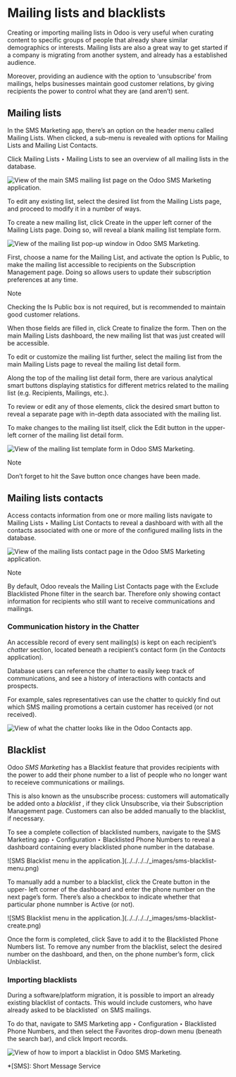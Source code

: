 # Mailing lists and blacklists

Creating or importing mailing lists in Odoo is very useful when curating
content to specific groups of people that already share similar demographics
or interests. Mailing lists are also a great way to get started if a company
is migrating from another system, and already has a established audience.

Moreover, providing an audience with the option to ‘unsubscribe’ from
mailings, helps businesses maintain good customer relations, by giving
recipients the power to control what they are (and aren’t) sent.

## Mailing lists

In the SMS Marketing app, there’s an option on the header menu called Mailing
Lists. When clicked, a sub-menu is revealed with options for Mailing Lists and
Mailing List Contacts.

Click Mailing Lists ‣ Mailing Lists to see an overview of all mailing lists in
the database.

![View of the main SMS mailing list page on the Odoo SMS Marketing
application.](../../../../_images/mailing-list-main-page.png)

To edit any existing list, select the desired list from the Mailing Lists
page, and proceed to modify it in a number of ways.

To create a new mailing list, click Create in the upper left corner of the
Mailing Lists page. Doing so, will reveal a blank mailing list template form.

![View of the mailing list pop-up window in Odoo SMS
Marketing.](../../../../_images/sms-mailing-list-popup.png)

First, choose a name for the Mailing List, and activate the option Is Public,
to make the mailing list accessible to recipients on the Subscription
Management page. Doing so allows users to update their subscription
preferences at any time.

Note

Checking the Is Public box is not required, but is recommended to maintain
good customer relations.

When those fields are filled in, click Create to finalize the form. Then on
the main Mailing Lists dashboard, the new mailing list that was just created
will be accessible.

To edit or customize the mailing list further, select the mailing list from
the main Mailing Lists page to reveal the mailing list detail form.

Along the top of the mailing list detail form, there are various analytical
smart buttons displaying statistics for different metrics related to the
mailing list (e.g. Recipients, Mailings, etc.).

To review or edit any of those elements, click the desired smart button to
reveal a separate page with in-depth data associated with the mailing list.

To make changes to the mailing list itself, click the Edit button in the
upper-left corner of the mailing list detail form.

![View of the mailing list template form in Odoo SMS
Marketing.](../../../../_images/sms-mailing-list.png)

Note

Don’t forget to hit the Save button once changes have been made.

## Mailing lists contacts

Access contacts information from one or more mailing lists navigate to Mailing
Lists ‣ Mailing List Contacts to reveal a dashboard with with all the contacts
associated with one or more of the configured mailing lists in the database.

![View of the mailing lists contact page in the Odoo SMS Marketing
application.](../../../../_images/mailing-list-contacts-page.png)

Note

By default, Odoo reveals the Mailing List Contacts page with the Exclude
Blacklisted Phone filter in the search bar. Therefore only showing contact
information for recipients who still want to receive communications and
mailings.

### Communication history in the Chatter

An accessible record of every sent mailing(s) is kept on each recipient’s
_chatter_ section, located beneath a recipient’s contact form (in the
_Contacts_ application).

Database users can reference the chatter to easily keep track of
communications, and see a history of interactions with contacts and prospects.

For example, sales representatives can use the chatter to quickly find out
which SMS mailing promotions a certain customer has received (or not
received).

![View of what the chatter looks like in the Odoo Contacts
app.](../../../../_images/sms-marketing-chatter.png)

## Blacklist

Odoo _SMS Marketing_ has a Blacklist feature that provides recipients with the
power to add their phone number to a list of people who no longer want to
receieve communications or mailings.

This is also known as the unsubscribe process: customers will automatically be
added onto a _blacklist_ , if they click Unsubscribe, via their Subscription
Management page. Customers can also be added manually to the blacklist, if
necessary.

To see a complete collection of blacklisted numbers, navigate to the SMS
Marketing app ‣ Configuration ‣ Blacklisted Phone Numbers to reveal a
dashboard containing every blacklisted phone number in the database.

![SMS Blacklist menu in the application.](../../../../_images/sms-blacklist-
menu.png)

To manually add a number to a blacklist, click the Create button in the upper-
left corner of the dashboard and enter the phone number on the next page’s
form. There’s also a checkbox to indicate whether that particular phone
numnber is Active (or not).

![SMS Blacklist menu in the application.](../../../../_images/sms-blacklist-
create.png)

Once the form is completed, click Save to add it to the Blacklisted Phone
Numbers list. To remove any number from the blacklist, select the desired
number on the dashboard, and then, on the phone number’s form, click
Unblacklist.

### Importing blacklists

During a software/platform migration, it is possible to import an already
existing blacklist of contacts. This would include customers, who have already
asked to be blacklisted` on SMS mailings.

To do that, navigate to SMS Marketing app ‣ Configuration ‣ Blacklisted Phone
Numbers, and then select the Favorites drop-down menu (beneath the search
bar), and click Import records.

![View of how to import a blacklist in Odoo SMS
Marketing.](../../../../_images/import-blacklist.png)

  *[SMS]: Short Message Service

